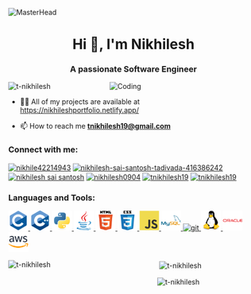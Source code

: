 ![MasterHead](https://user-images.githubusercontent.com/90236635/232446433-d5540fa2-fe28-4bb8-b929-cdb51fe61336.gif)

<h1 align="center">Hi 👋, I'm Nikhilesh</h1>
<h3 align="center">A passionate Software Engineer</h3>

<img align="right" alt="Coding" width="300" src="https://static.wixstatic.com/media/bbe642_62414e50bef34ce28db1afabf55f17ec~mv2.gif">

<p align="left"> <img src="https://komarev.com/ghpvc/?username=t-nikhilesh&label=Profile%20views&color=0e75b6&style=flat" alt="t-nikhilesh" /> </p>

- 👨‍💻 All of my projects are available at <a href="https://nikhileshportfolio.netlify.app/" target="_blank">https://nikhileshportfolio.netlify.app/</a>

- 📫 How to reach me **tnikhilesh19@gmail.com**

<h3 align="left">Connect with me:</h3>
<p align="left">
<a href="https://twitter.com/nikhile42214943" target="_blank"><img align="center" src="https://raw.githubusercontent.com/rahuldkjain/github-profile-readme-generator/master/src/images/icons/Social/twitter.svg" alt="nikhile42214943" height="30" width="40" /></a>
<a href="https://linkedin.com/in/nikhilesh-sai-santosh-tadivada-416386242" target="_blank"><img align="center" src="https://raw.githubusercontent.com/rahuldkjain/github-profile-readme-generator/master/src/images/icons/Social/linked-in-alt.svg" alt="nikhilesh-sai-santosh-tadivada-416386242" height="30" width="40" /></a>
<a href="https://fb.com/nikhilesh sai santosh" target="_blank"><img align="center" src="https://raw.githubusercontent.com/rahuldkjain/github-profile-readme-generator/master/src/images/icons/Social/facebook.svg" alt="nikhilesh sai santosh" height="30" width="40" /></a>
<a href="https://www.codechef.com/users/nikhilesh0904" target="_blank"><img align="center" src="https://cdn.jsdelivr.net/npm/simple-icons@3.1.0/icons/codechef.svg" alt="nikhilesh0904" height="30" width="40" /></a>
<a href="https://www.hackerrank.com/tnikhilesh19" target="_blank"><img align="center" src="https://raw.githubusercontent.com/rahuldkjain/github-profile-readme-generator/master/src/images/icons/Social/hackerrank.svg" alt="tnikhilesh19" height="30" width="40" /></a>
<a href="https://www.leetcode.com/tnikhilesh19" target="_blank"><img align="center" src="https://raw.githubusercontent.com/rahuldkjain/github-profile-readme-generator/master/src/images/icons/Social/leet-code.svg" alt="tnikhilesh19" height="30" width="40" /></a>
</p>

<h3 align="left">Languages and Tools:</h3>
<p align="left">
  <a href="https://www.cprogramming.com/" target="_blank" rel="noreferrer"> 
    <img src="https://raw.githubusercontent.com/devicons/devicon/master/icons/c/c-original.svg" alt="c" width="40" height="40"/> 
  </a> 
  <a href="https://www.w3schools.com/cpp/" target="_blank" rel="noreferrer"> 
    <img src="https://raw.githubusercontent.com/devicons/devicon/master/icons/cplusplus/cplusplus-original.svg" alt="cplusplus" width="40" height="40"/> 
  </a> 
  <a href="https://www.python.org" target="_blank" rel="noreferrer"> 
    <img src="https://raw.githubusercontent.com/devicons/devicon/master/icons/python/python-original.svg" alt="python" width="40" height="40"/> 
  </a> 
  <a href="https://www.java.com" target="_blank" rel="noreferrer"> 
    <img src="https://raw.githubusercontent.com/devicons/devicon/master/icons/java/java-original.svg" alt="java" width="40" height="40"/> 
  </a> 
  <a href="https://www.w3.org/html/" target="_blank" rel="noreferrer"> 
    <img src="https://raw.githubusercontent.com/devicons/devicon/master/icons/html5/html5-original-wordmark.svg" alt="html5" width="40" height="40"/> 
  </a> 
  <a href="https://www.w3schools.com/css/" target="_blank" rel="noreferrer"> 
    <img src="https://raw.githubusercontent.com/devicons/devicon/master/icons/css3/css3-original-wordmark.svg" alt="css3" width="40" height="40"/> 
  </a> 
  <a href="https://developer.mozilla.org/en-US/docs/Web/JavaScript" target="_blank" rel="noreferrer"> 
    <img src="https://raw.githubusercontent.com/devicons/devicon/master/icons/javascript/javascript-original.svg" alt="javascript" width="40" height="40"/> 
  </a> 
  <a href="https://www.mysql.com/" target="_blank" rel="noreferrer"> 
    <img src="https://raw.githubusercontent.com/devicons/devicon/master/icons/mysql/mysql-original-wordmark.svg" alt="mysql" width="40" height="40"/> 
  </a> 
  <a href="https://git-scm.com/" target="_blank" rel="noreferrer"> 
    <img src="https://www.vectorlogo.zone/logos/git-scm/git-scm-icon.svg" alt="git" width="40" height="40"/> 
  </a> 
  
  <a href="https://www.linux.org/" target="_blank" rel="noreferrer"> 
    <img src="https://raw.githubusercontent.com/devicons/devicon/master/icons/linux/linux-original.svg" alt="linux" width="40" height="40"/> 
  </a> 
  <a href="https://www.oracle.com/" target="_blank" rel="noreferrer"> 
    <img src="https://raw.githubusercontent.com/devicons/devicon/master/icons/oracle/oracle-original.svg" alt="oracle" width="40" height="40"/> 
  </a> 
  <a href="https://aws.amazon.com" target="main" rel="noreferrer"> 
    <img src="https://raw.githubusercontent.com/devicons/devicon/master/icons/amazonwebservices/amazonwebservices-original-wordmark.svg" alt="aws" width="40" height="40"/> 
  </a> 
</p>

<p><img align="left" src="https://github-readme-stats.vercel.app/api/top-langs?username=t-nikhilesh&show_icons=true&locale=en&layout=compact" alt="t-nikhilesh" width="300" height="200"/></p>

<p>&nbsp;<img align="center" src="https://github-readme-stats.vercel.app/api?username=t-nikhilesh&show_icons=true&locale=en" alt="t-nikhilesh" width="500" height="200"/></p>

<p><img align="center" src="https://github-readme-streak-stats.herokuapp.com/?user=t-nikhilesh" alt="t-nikhilesh" width="500" height="200"/></p>
